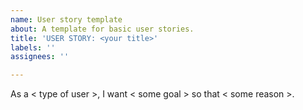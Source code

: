 ```yaml
---
name: User story template
about: A template for basic user stories.
title: 'USER STORY: <your title>'
labels: ''
assignees: ''

---
```


As a < type of user >, 
I want < some goal > 
so that < some reason >.
